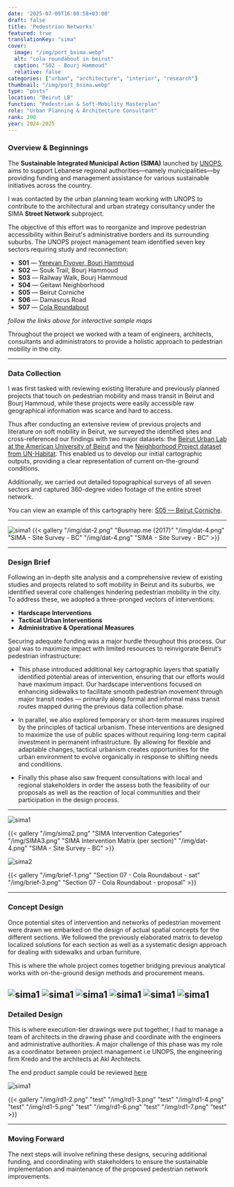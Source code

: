 ```yaml
---
date: '2025-07-09T16:08:58+03:00'
draft: false
title: 'Pedestrian Networks'
featured: true
translationKey: "sima"
cover:
  image: "/img/port_bsima.webp"
  alt: "cola roundabout in beirut"
  caption: "S02 - Bourj Hammoud"
  relative: false 
categories: ["urban", "architecture", "interior", "research"]
thumbnail: "/img/port_bsima.webp"
type: "posts"
location: "Beirut LB"
function: "Pedestrian & Soft-Mobility Masterplan"
role: "Urban Planning & Architecture Consultant"
rank: 200
year: 2024-2025
---
```

### Overview & Beginnings

The **Sustainable Integrated Municipal Action (SIMA)** launched by [UNOPS](https://lebanon.un.org/en/227264-unops-launches-two-call-proposals-lebanon), aims to support Lebanese regional authorities—namely municipalities—by providing funding and management assistance for various sustainable initiatives across the country.

I was contacted by the urban planning team working with UNOPS to contribute to the architectural and urban strategy consultancy under the SIMA **Street Network** subproject.

The objective of this effort was to reorganize and improve pedestrian accessibility within Beirut's administrative borders and its surrounding suburbs. The UNOPS project management team identified seven key sectors requiring study and reconnection:

- **S01** — [Yerevan Flyover, Bourj Hammoud](https://sima-yf.netlify.app)
- **S02** — Souk Trail, Bourj Hammoud
- **S03** — Railway Walk, Bourj Hammoud
- **S04** — Geitawi Neighborhood
- **S05** — Beirut Corniche
- **S06** — Damascus Road
- **S07** — [Cola Roundabout](https://sima-cr.netlify.app)

_follow the links above for interactive sample maps_

Throughout the project we worked with a team of engineers, architects, consultants and administrators to provide a holistic approach to pedestrian mobility in the city.



---

### Data Collection

I was first tasked with reviewing existing literature and previously planned projects that touch on pedestrian mobility and mass transit in Beirut and Bourj Hammoud, while these projects were easily accessible raw geographical information was scarce and hard to access.

Thus after conducting an extensive review of previous projects and literature on soft mobility in Beirut, we surveyed the identified sites and cross-referenced our findings with two major datasets: the [Beirut Urban Lab at the American University of Beirut](https://beiruturbanlab.com/) and the [Neighborhood Project dataset from UN-Habitat](https://lebanonportal.unhabitat.org). This enabled us to develop our initial cartographic outputs, providing a clear representation of current on-the-ground conditions.

Additionally, we carried out detailed topographical surveys of all seven sectors and captured 360-degree video footage of the entire street network.

You can view an example of this cartography here: [S05 — Beirut Corniche](/img/sima_1_bc.pdf).

---

![sima1](/img/dat-1.png "Sevtsuk et al. (2024)")
{{< gallery "/img/dat-2.png" "Busmap.me (2017)" "/img/dat-4.png" "SIMA - Site Survey - BC" "/img/dat-4.png" "SIMA - Site Survey - BC" >}}

---

### Design Brief

Following an in-depth site analysis and a comprehensive review of existing studies and projects related to soft mobility in Beirut and its suburbs, we identified several core challenges hindering pedestrian mobility in the city. To address these, we adopted a three-pronged vectors of interventions:

- **Hardscape Interventions**
- **Tactical Urban Interventions**
- **Administrative & Operational Measures**

Securing adequate funding was a major hurdle throughout this process. Our goal was to maximize impact with limited resources to reinvigorate Beirut’s pedestrian infrastructure:

- This phase introduced additional key cartographic layers that spatially identified potential areas of intervention, ensuring that our efforts would have maximum impact. Our hardscape interventions focused on enhancing sidewalks to facilitate smooth pedestrian movement through major transit nodes — primarily along formal and informal mass transit routes mapped during the previous data collection phase.

- In parallel, we also explored temporary or short-term measures inspired by the principles of tactical urbanism. These interventions are designed to maximize the use of public spaces without requiring long-term capital investment in permanent infrastructure. By allowing for flexible and adaptable changes, tactical urbanism creates opportunities for the urban environment to evolve organically in response to shifting needs and conditions.

- Finally this phase also saw frequent consultations with local and regional stakeholders in order the assess both the feasibility of our proposals as well as the reaction of local communities and their participation in the design process.

---

![sima1](/img/sima1.png "SIMA Masterplan")

{{< gallery "/img/sima2.png" "SIMA Intervention Categories" "/img/SIMA3.png" "SIMA Intervention Matrix (per section)" "/img/dat-4.png" "SIMA - Site Survey - BC" >}}

![sima2](/img/brief-2.png "Section 07 - Cola Roundabout - brief")

{{< gallery "/img/brief-1.png" "Section 07 - Cola Roundabout - sat" "/img/brief-3.png" "Section 07 - Cola Roundabout - proposal" >}}

---

### Concept Design

Once potential sites of intervention and networks of pedestrian movement were drawn we embarked on the design of actual spatial concepts for the different sections. We followed the previously elaborated matrix to develop localized solutions for each section as well as a systematic design approach for dealing with sidewalks and urban furniture.

This is where the whole project comes together bridging previous analytical works with on-the-ground design methods and procurement means.

![sima1](/img/con-1.png "sim1")
![sima1](/img/con-2.png "sim1")
![sima1](/img/con-3.png "sim1")
![sima1](/img/con-4.png "sim1")
![sima1](/img/con-5.png "sim1")
![sima1](/img/con-6.png "sim1")
---

### Detailed Design

This is where execution-tier drawings were put together, I had to manage a team of architects in the drawing phase and coordinate with the engineers and administrative authorities. A major challenge of this phase was my role as a coordinator between project management i.e UNOPS, the engineering firm Kredo and the architects at Akl Architects.

The end product sample could be reviewed [here](img/cr.pdf)

![sima1](/img/rd1-1.png "sim1")

{{< gallery "/img/rd1-2.png" "test" "/img/rd1-3.png" "test" "/img/rd1-4.png" "test" "/img/rd1-5.png" "test" "/img/rd1-6.png" "test" "/img/rd1-7.png" "test" >}}

---

### Moving Forward

The next steps will involve refining these designs, securing additional funding, and coordinating with stakeholders to ensure the sustainable implementation and maintenance of the proposed pedestrian network improvements.